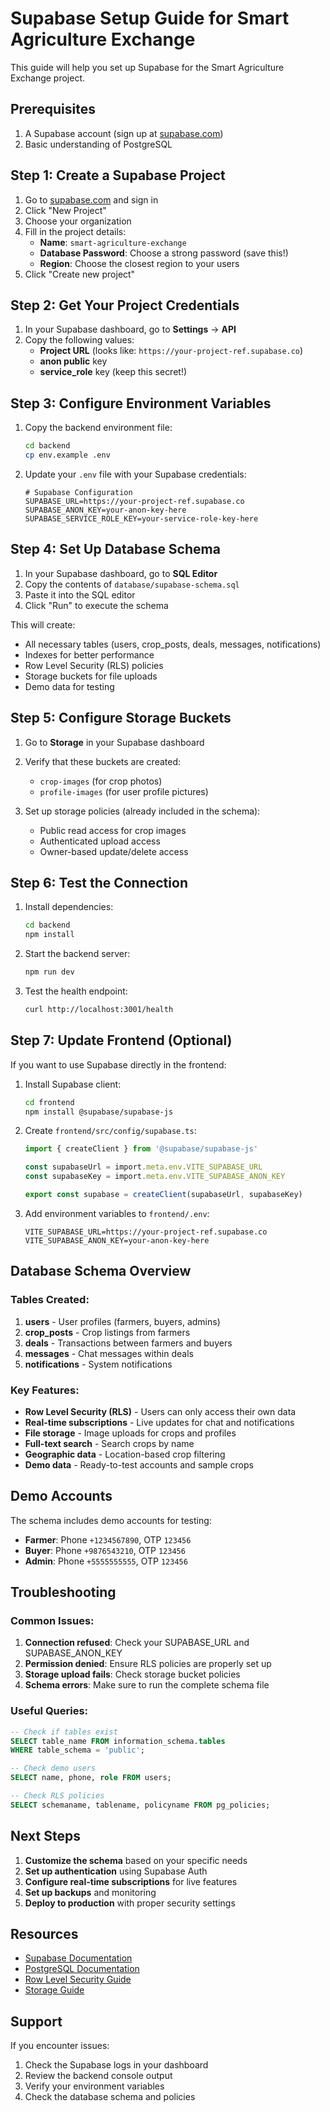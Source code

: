 # Supabase Setup Guide for Smart Agriculture Exchange

This guide will help you set up Supabase for the Smart Agriculture Exchange project.

## Prerequisites

1. A Supabase account (sign up at [supabase.com](https://supabase.com))
2. Basic understanding of PostgreSQL

## Step 1: Create a Supabase Project

1. Go to [supabase.com](https://supabase.com) and sign in
2. Click "New Project"
3. Choose your organization
4. Fill in the project details:
   - **Name**: `smart-agriculture-exchange`
   - **Database Password**: Choose a strong password (save this!)
   - **Region**: Choose the closest region to your users
5. Click "Create new project"

## Step 2: Get Your Project Credentials

1. In your Supabase dashboard, go to **Settings** → **API**
2. Copy the following values:
   - **Project URL** (looks like: `https://your-project-ref.supabase.co`)
   - **anon public** key
   - **service_role** key (keep this secret!)

## Step 3: Configure Environment Variables

1. Copy the backend environment file:
   ```bash
   cd backend
   cp env.example .env
   ```

2. Update your `.env` file with your Supabase credentials:
   ```env
   # Supabase Configuration
   SUPABASE_URL=https://your-project-ref.supabase.co
   SUPABASE_ANON_KEY=your-anon-key-here
   SUPABASE_SERVICE_ROLE_KEY=your-service-role-key-here
   ```

## Step 4: Set Up Database Schema

1. In your Supabase dashboard, go to **SQL Editor**
2. Copy the contents of `database/supabase-schema.sql`
3. Paste it into the SQL editor
4. Click "Run" to execute the schema

This will create:
- All necessary tables (users, crop_posts, deals, messages, notifications)
- Indexes for better performance
- Row Level Security (RLS) policies
- Storage buckets for file uploads
- Demo data for testing

## Step 5: Configure Storage Buckets

1. Go to **Storage** in your Supabase dashboard
2. Verify that these buckets are created:
   - `crop-images` (for crop photos)
   - `profile-images` (for user profile pictures)

3. Set up storage policies (already included in the schema):
   - Public read access for crop images
   - Authenticated upload access
   - Owner-based update/delete access

## Step 6: Test the Connection

1. Install dependencies:
   ```bash
   cd backend
   npm install
   ```

2. Start the backend server:
   ```bash
   npm run dev
   ```

3. Test the health endpoint:
   ```bash
   curl http://localhost:3001/health
   ```

## Step 7: Update Frontend (Optional)

If you want to use Supabase directly in the frontend:

1. Install Supabase client:
   ```bash
   cd frontend
   npm install @supabase/supabase-js
   ```

2. Create `frontend/src/config/supabase.ts`:
   ```typescript
   import { createClient } from '@supabase/supabase-js'

   const supabaseUrl = import.meta.env.VITE_SUPABASE_URL
   const supabaseKey = import.meta.env.VITE_SUPABASE_ANON_KEY

   export const supabase = createClient(supabaseUrl, supabaseKey)
   ```

3. Add environment variables to `frontend/.env`:
   ```env
   VITE_SUPABASE_URL=https://your-project-ref.supabase.co
   VITE_SUPABASE_ANON_KEY=your-anon-key-here
   ```

## Database Schema Overview

### Tables Created:

1. **users** - User profiles (farmers, buyers, admins)
2. **crop_posts** - Crop listings from farmers
3. **deals** - Transactions between farmers and buyers
4. **messages** - Chat messages within deals
5. **notifications** - System notifications

### Key Features:

- **Row Level Security (RLS)** - Users can only access their own data
- **Real-time subscriptions** - Live updates for chat and notifications
- **File storage** - Image uploads for crops and profiles
- **Full-text search** - Search crops by name
- **Geographic data** - Location-based crop filtering
- **Demo data** - Ready-to-test accounts and sample crops

## Demo Accounts

The schema includes demo accounts for testing:

- **Farmer**: Phone `+1234567890`, OTP `123456`
- **Buyer**: Phone `+9876543210`, OTP `123456`  
- **Admin**: Phone `+5555555555`, OTP `123456`

## Troubleshooting

### Common Issues:

1. **Connection refused**: Check your SUPABASE_URL and SUPABASE_ANON_KEY
2. **Permission denied**: Ensure RLS policies are properly set up
3. **Storage upload fails**: Check storage bucket policies
4. **Schema errors**: Make sure to run the complete schema file

### Useful Queries:

```sql
-- Check if tables exist
SELECT table_name FROM information_schema.tables 
WHERE table_schema = 'public';

-- Check demo users
SELECT name, phone, role FROM users;

-- Check RLS policies
SELECT schemaname, tablename, policyname FROM pg_policies;
```

## Next Steps

1. **Customize the schema** based on your specific needs
2. **Set up authentication** using Supabase Auth
3. **Configure real-time subscriptions** for live features
4. **Set up backups** and monitoring
5. **Deploy to production** with proper security settings

## Resources

- [Supabase Documentation](https://supabase.com/docs)
- [PostgreSQL Documentation](https://www.postgresql.org/docs/)
- [Row Level Security Guide](https://supabase.com/docs/guides/auth/row-level-security)
- [Storage Guide](https://supabase.com/docs/guides/storage)

## Support

If you encounter issues:
1. Check the Supabase logs in your dashboard
2. Review the backend console output
3. Verify your environment variables
4. Check the database schema and policies
